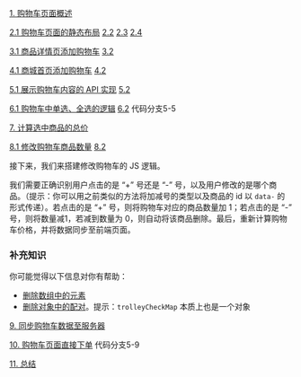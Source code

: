[1. 购物车页面概述](https://www.youtube.com/watch?v=JILbddobJIY)

[2.1 购物车页面的静态布局](https://www.youtube.com/watch?v=QYfKekmpq3w) [2.2](https://www.youtube.com/watch?v=FKbJSZNadp4) [2.3](https://www.youtube.com/watch?v=Go9OFDCVafc) [2.4](https://www.youtube.com/watch?v=Gh1s1DEOoWE) 

[3.1 商品详情页添加购物车](https://www.youtube.com/watch?v=26u2MUck5YE) [3.2](https://www.youtube.com/watch?v=_76FTkq6v_c) 

[4.1 商城首页添加购物车](https://www.youtube.com/watch?v=uKv0-cwlTj8) [4.2](https://www.youtube.com/watch?v=FzRsP3Amrqg) 

[5.1 展示购物车内容的 API 实现](https://www.youtube.com/watch?v=4cOIytwKCFg) [5.2](https://www.youtube.com/watch?v=ug3ors7Wob4) 

[6.1 购物车中单选、全选的逻辑](https://www.youtube.com/watch?v=-YcQpyk99-I)  [6.2](https://www.youtube.com/watch?v=xc5tEyxx0FA) 代码分支5-5

[7. 计算选中商品的总价](https://www.youtube.com/watch?v=xwlgLhRvUrE)

[8.1 修改购物车商品数量](https://www.youtube.com/watch?v=Ni6yhM8l_Kg) [8.2](https://www.youtube.com/watch?v=RJiL5qnD5GY)

接下来，我们来搭建修改购物车的 JS 逻辑。

我们需要正确识别用户点击的是 “+” 号还是 “-” 号，以及用户修改的是哪个商品。（提示：你可以用之前类似的方法将加减号的类型以及商品的 id 以 `data-` 的形式传递）。若点击的是 “+” 号，则将购物车对应的商品数量加 1；若点击的是 “-” 号，则将数量减1，若减到数量为 0，则自动将该商品删除。最后，重新计算购物车价格，并将数据同步至前端页面。

### 补充知识

你可能觉得以下信息对你有帮助：

- [删除数组中的元素](https://developer.mozilla.org/zh-CN/docs/Web/JavaScript/Reference/Global_Objects/Array/splice)
- [删除对象中的配对](https://developer.mozilla.org/zh-CN/docs/Web/JavaScript/Reference/Operators/delete)。提示：`trolleyCheckMap` 本质上也是一个对象

[9. 同步购物车数据至服务器](https://www.youtube.com/watch?v=Tb1T0UZp6P4)

[10. 购物车页面直接下单](https://www.youtube.com/watch?v=e9PFbk-AlLY) 代码分支5-9

[11. 总结](https://www.youtube.com/watch?v=R_A1UDukcBs)